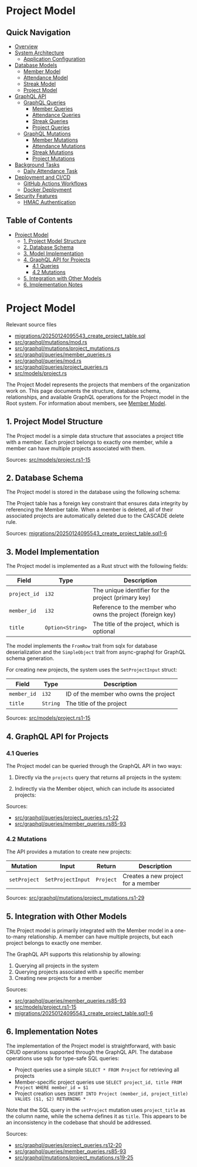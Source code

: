 # Project Model

## Quick Navigation

- [Overview](1-overview.md)
- [System Architecture](2-system-architecture.md)
  - [Application Configuration](2.1-application-configuration.md)
- [Database Models](3-database-models.md)
  - [Member Model](3.1-member-model.md)
  - [Attendance Model](3.2-attendance-model.md)
  - [Streak Model](3.3-streak-model.md)
  - [Project Model](3.4-project-model.md)
- [GraphQL API](4-graphql-api.md)
  - [GraphQL Queries](4.1-graphql-queries.md)
    - [Member Queries](4.1.1-member-queries.md)
    - [Attendance Queries](4.1.2-attendance-queries.md)
    - [Streak Queries](4.1.3-streak-queries.md)
    - [Project Queries](4.1.4-project-queries.md)
  - [GraphQL Mutations](4.2-graphql-mutations.md)
    - [Member Mutations](4.2.1-member-mutations.md)
    - [Attendance Mutations](4.2.2-attendance-mutations.md)
    - [Streak Mutations](4.2.3-streak-mutations.md)
    - [Project Mutations](4.2.4-project-mutations.md)
- [Background Tasks](5-background-tasks.md)
  - [Daily Attendance Task](5.1-daily-attendance-task.md)
- [Deployment and CI/CD](6-deployment-and-cicd.md)
  - [GitHub Actions Workflows](6.1-github-actions-workflows.md)
  - [Docker Deployment](6.2-docker-deployment.md)
- [Security Features](7-security-features.md)
  - [HMAC Authentication](7.1-hmac-authentication.md)

## Table of Contents

- [Project Model](#project-model)
  - [1. Project Model Structure](#1-project-model-structure)
  - [2. Database Schema](#2-database-schema)
  - [3. Model Implementation](#3-model-implementation)
  - [4. GraphQL API for Projects](#4-graphql-api-for-projects)
    - [4.1 Queries](#41-queries)
    - [4.2 Mutations](#42-mutations)
  - [5. Integration with Other Models](#5-integration-with-other-models)
  - [6. Implementation Notes](#6-implementation-notes)

# Project Model

Relevant source files

* [migrations/20250124095543\_create\_project\_table.sql](https://github.com/amfoss/root/blob/2b58803d/migrations/20250124095543_create_project_table.sql)
* [src/graphql/mutations/mod.rs](https://github.com/amfoss/root/blob/2b58803d/src/graphql/mutations/mod.rs)
* [src/graphql/mutations/project\_mutations.rs](https://github.com/amfoss/root/blob/2b58803d/src/graphql/mutations/project_mutations.rs)
* [src/graphql/queries/member\_queries.rs](https://github.com/amfoss/root/blob/2b58803d/src/graphql/queries/member_queries.rs)
* [src/graphql/queries/mod.rs](https://github.com/amfoss/root/blob/2b58803d/src/graphql/queries/mod.rs)
* [src/graphql/queries/project\_queries.rs](https://github.com/amfoss/root/blob/2b58803d/src/graphql/queries/project_queries.rs)
* [src/models/project.rs](https://github.com/amfoss/root/blob/2b58803d/src/models/project.rs)

The Project Model represents the projects that members of the organization work on. This page documents the structure, database schema, relationships, and available GraphQL operations for the Project model in the Root system. For information about members, see [Member Model](/amfoss/root/3.1-member-model).

## 1. Project Model Structure

The Project model is a simple data structure that associates a project title with a member. Each project belongs to exactly one member, while a member can have multiple projects associated with them.

Sources: [src/models/project.rs1-15](https://github.com/amfoss/root/blob/2b58803d/src/models/project.rs#L1-L15)

## 2. Database Schema

The Project model is stored in the database using the following schema:

The Project table has a foreign key constraint that ensures data integrity by referencing the Member table. When a member is deleted, all of their associated projects are automatically deleted due to the CASCADE delete rule.

Sources: [migrations/20250124095543\_create\_project\_table.sql1-6](https://github.com/amfoss/root/blob/2b58803d/migrations/20250124095543_create_project_table.sql#L1-L6)

## 3. Model Implementation

The Project model is implemented as a Rust struct with the following fields:

| Field | Type | Description |
| --- | --- | --- |
| `project_id` | `i32` | The unique identifier for the project (primary key) |
| `member_id` | `i32` | Reference to the member who owns the project (foreign key) |
| `title` | `Option<String>` | The title of the project, which is optional |

The model implements the `FromRow` trait from sqlx for database deserialization and the `SimpleObject` trait from async-graphql for GraphQL schema generation.

For creating new projects, the system uses the `SetProjectInput` struct:

| Field | Type | Description |
| --- | --- | --- |
| `member_id` | `i32` | ID of the member who owns the project |
| `title` | `String` | The title of the project |

Sources: [src/models/project.rs1-15](https://github.com/amfoss/root/blob/2b58803d/src/models/project.rs#L1-L15)

## 4. GraphQL API for Projects

### 4.1 Queries

The Project model can be queried through the GraphQL API in two ways:

1. Directly via the `projects` query that returns all projects in the system:

2. Indirectly via the Member object, which can include its associated projects:

Sources:

* [src/graphql/queries/project\_queries.rs1-22](https://github.com/amfoss/root/blob/2b58803d/src/graphql/queries/project_queries.rs#L1-L22)
* [src/graphql/queries/member\_queries.rs85-93](https://github.com/amfoss/root/blob/2b58803d/src/graphql/queries/member_queries.rs#L85-L93)

### 4.2 Mutations

The API provides a mutation to create new projects:

| Mutation | Input | Return | Description |
| --- | --- | --- | --- |
| `setProject` | `SetProjectInput` | `Project` | Creates a new project for a member |

Sources: [src/graphql/mutations/project\_mutations.rs1-29](https://github.com/amfoss/root/blob/2b58803d/src/graphql/mutations/project_mutations.rs#L1-L29)

## 5. Integration with Other Models

The Project model is primarily integrated with the Member model in a one-to-many relationship. A member can have multiple projects, but each project belongs to exactly one member.

The GraphQL API supports this relationship by allowing:

1. Querying all projects in the system
2. Querying projects associated with a specific member
3. Creating new projects for a member

Sources:

* [src/graphql/queries/member\_queries.rs85-93](https://github.com/amfoss/root/blob/2b58803d/src/graphql/queries/member_queries.rs#L85-L93)
* [src/models/project.rs1-15](https://github.com/amfoss/root/blob/2b58803d/src/models/project.rs#L1-L15)
* [migrations/20250124095543\_create\_project\_table.sql1-6](https://github.com/amfoss/root/blob/2b58803d/migrations/20250124095543_create_project_table.sql#L1-L6)

## 6. Implementation Notes

The implementation of the Project model is straightforward, with basic CRUD operations supported through the GraphQL API. The database operations use sqlx for type-safe SQL queries:

* Project queries use a simple `SELECT * FROM Project` for retrieving all projects
* Member-specific project queries use `SELECT project_id, title FROM Project WHERE member_id = $1`
* Project creation uses `INSERT INTO Project (member_id, project_title) VALUES ($1, $2) RETURNING *`

Note that the SQL query in the `setProject` mutation uses `project_title` as the column name, while the schema defines it as `title`. This appears to be an inconsistency in the codebase that should be addressed.

Sources:

* [src/graphql/queries/project\_queries.rs12-20](https://github.com/amfoss/root/blob/2b58803d/src/graphql/queries/project_queries.rs#L12-L20)
* [src/graphql/queries/member\_queries.rs85-93](https://github.com/amfoss/root/blob/2b58803d/src/graphql/queries/member_queries.rs#L85-L93)
* [src/graphql/mutations/project\_mutations.rs19-25](https://github.com/amfoss/root/blob/2b58803d/src/graphql/mutations/project_mutations.rs#L19-L25)